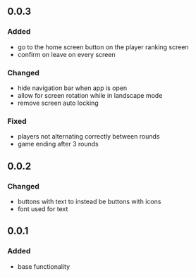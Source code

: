 ## 0.0.3
### Added
- go to the home screen button on the player ranking screen
- confirm on leave on every screen

### Changed
- hide navigation bar when app is open
- allow for screen rotation while in landscape mode
- remove screen auto locking

### Fixed
- players not alternating correctly between rounds
- game ending after 3 rounds

## 0.0.2
### Changed
- buttons with text to instead be buttons with icons
- font used for text

## 0.0.1
### Added
- base functionality
